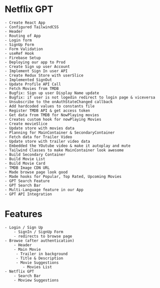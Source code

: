 # Netflix GPT

    - Create React App
    - Configured TailwindCSS
    - Header
    - Routing of App
    - Login form
    - SignUp Form
    - Form Validation
    - useRef Hook
    - Firebase Setup
    - Deploying our app to Prod
    - Create Sign up user Account
    - Implement Sign In user API
    - Create Redux Store with userSlice
    - Implemented SignOut
    - Update Profile API Call
    - Fetch Movies from TMDB
    - Bugfix: Sign up user Display Name update
    - Bugfix: if user is not logedin redirect to login page & viceversa
    - Unsubscribe to the onAuthStateChanged callback
    - Add hardcoded values to constants file
    - Register TMDB API & get access token
    - Get data from TMDB for NowPlaying movies
    - Creates custom hook for nowPlaying Movies
    - Create movieSlice
    - Update store with movies data
    - Planning for MainContainer & SecondaryContainer
    - Fetch data for Trailer Video
    - Update store with trailer video data
    - Embedded the YOutube video & make it autoplay and mute
    - Tailwind Classes to make MainContainer look awesome
    - Build Secondary Container
    - Build Movie List
    - Build Movie Card
    - TMDB Image CDN URL
    - Made browse page look good
    - Made hooks for Popular, Top Rated, Upcoming Movies
    - GPT Search Feature
    - GPT Search Bar
    - Multi-Language feature in our App
    - GPT API Integration

# Features

    - Login / Sign Up
        - SignIn / SignUp Form
        - redirects to browse page
    - Browse (after authentication)
        - Header
        - Main Movie
         - Trailer in background
         - Title & Description
         - Movie Suggestions
            - Movies List
    - Netflix GPT
        - Search Bar
        - Moview Suggestions
